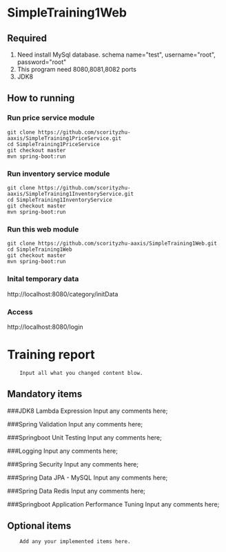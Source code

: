# SimpleTraining1Web

## Required
1) Need install MySql database. schema name="test", username="root", password="root"
2) This program need 8080,8081,8082 ports
3) JDK8

## How to running
### Run price service module
```
git clone https://github.com/scorityzhu-aaxis/SimpleTraining1PriceService.git
cd SimpleTraining1PriceService
git checkout master
mvn spring-boot:run
```

### Run inventory service module
```
git clone https://github.com/scorityzhu-aaxis/SimpleTraining1InventoryService.git
cd SimpleTraining1InventoryService
git checkout master
mvn spring-boot:run
```

### Run this web module
```
git clone https://github.com/scorityzhu-aaxis/SimpleTraining1Web.git
cd SimpleTraining1Web
git checkout master
mvn spring-boot:run
```

### Inital temporary data
http://localhost:8080/category/initData


### Access
http://localhost:8080/login

 


Training report
=====================================================
        Input all what you changed content blow.

## Mandatory items

###JDK8 Lambda Expression
        Input any comments here;
        
###Spring Validation
        Input any comments here;
        
###Springboot Unit Testing
        Input any comments here;

###Logging
        Input any comments here;
        
###Spring Security
        Input any comments here;
        
###Spring Data JPA - MySQL
        Input any comments here;
        
###Spring Data Redis
        Input any comments here;
        
###Springboot Application Performance Tuning
        Input any comments here;
        
## Optional items
        Add any your implemented items here. 